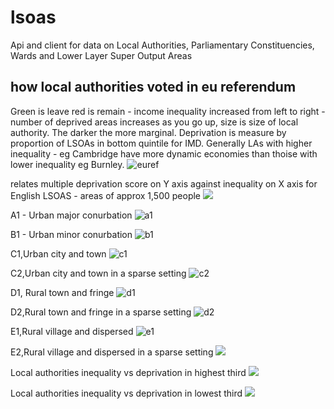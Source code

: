 # lsoas

Api and client for data on Local Authorities, Parliamentary Constituencies, Wards and Lower Layer Super Output Areas

## how local authorities voted in eu referendum

Green is leave red is remain - income inequality increased from left to right - number of deprived areas increases as you go up, size is size of local authority.  The darker the more marginal.  Deprivation is measure by proportion of LSOAs in bottom quintile for IMD.  Generally LAs with higher inequality - eg Cambridge have more dynamic economies than thoise with lower inequality eg Burnley.
![euref](euref.png)


relates multiple deprivation score on Y axis against inequality on X axis for English LSOAS - areas of approx 1,500 people
![](lsoas.png)



A1 - Urban major conurbation
![a1](a1.png)

B1 - Urban minor conurbation
![b1](b1.png)

C1,Urban city and town
![c1](c1.png)

C2,Urban city and town in a sparse setting
![c2](c2.png)

D1, Rural town and fringe
![d1](d1.png)

D2,Rural town and fringe in a sparse setting
![d2](d2.png)

E1,Rural village and dispersed
![e1](e1.png)

E2,Rural village and dispersed in a sparse setting
![](e2.png)

Local authorities inequality vs deprivation in highest third
![](lavs3.png)

Local authorities inequality vs deprivation in lowest third
![](lavstop3.png)
